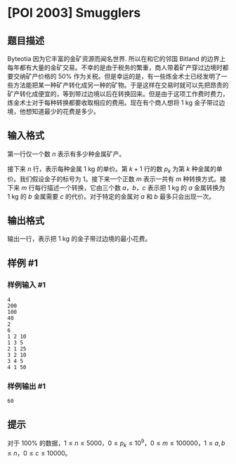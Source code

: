 # [POI 2003] Smugglers

## 题目描述

Byteotia 因为它丰富的金矿资源而闻名世界. 所以在和它的邻国 Bitland 的边界上每年都有大量的金矿交易。不幸的是由于税务的繁重，商人带着矿产穿过边境时都要交纳矿产价格的 $50\%$ 作为关税。但是幸运的是，有一些炼金术士已经发明了一些方法能把某一种矿产转化成另一种的矿物。于是这样在交易时就可以先把昂贵的矿产转化成便宜的，等到带过边境以后在转换回来。但是由于这项工作费时费力，炼金术士对于每种转换都要收取相应的费用。现在有个商人想将 $1$ kg 金子带过边境，他想知道最少的花费是多少。

## 输入格式

第一行仅一个数 $n$ 表示有多少种金属矿产。

接下来 $n$ 行，表示每种金属 $1$ kg 的单价。第 $k+1$ 行的数 $p_k$ 为第 $k$ 种金属的单价。我们假设金子的标号为 $1$。接下来一个正数 $m$ 表示一共有 $m$ 种转换方式。接下来 $m$ 行每行描述一个转换，它由三个数 $a$，$b$，$c$ 表示把 $1$ kg 的 $a$ 金属转换为 $1$ kg 的 $b$ 金属需要 $c$ 的代价。对于特定的金属对 $a$ 和 $b$ 最多只会出现一次。

## 输出格式

输出一行，表示把 $1$ kg 的金子带过边境的最小花费。

## 样例 #1

### 样例输入 #1
```
4
200
100
40
2
6
1 2 10
1 3 5
2 1 25
3 2 10
3 4 5
4 1 50
```

### 样例输出 #1

```
60
```

## 提示

对于 $100\%$ 的数据，$1 \le n \le 5000$，$0 \le p_k \le 10^9$，$0 \le m \le 100000$，$1 \le a,b \le n$，$0 \le c \leq 10000$。
